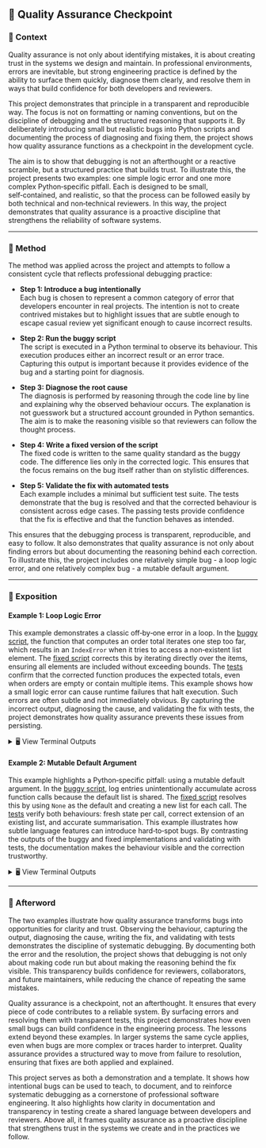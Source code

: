 ## 🚩 Quality Assurance Checkpoint

### 📍 Context

Quality assurance is not only about identifying mistakes, it is about creating trust in the systems we design and maintain. In professional environments, errors are inevitable, but strong engineering practice is defined by the ability to surface them quickly, diagnose them clearly, and resolve them in ways that build confidence for both developers and reviewers.

This project demonstrates that principle in a transparent and reproducible way. The focus is not on formatting or naming conventions, but on the discipline of debugging and the structured reasoning that supports it. By deliberately introducing small but realistic bugs into Python scripts and documenting the process of diagnosing and fixing them, the project shows how quality assurance functions as a checkpoint in the development cycle.

The aim is to show that debugging is not an afterthought or a reactive scramble, but a structured practice that builds trust. To illustrate this, the project presents two examples: one simple logic error and one more complex Python‑specific pitfall. Each is designed to be small, self‑contained, and realistic, so that the process can be followed easily by both technical and non‑technical reviewers. In this way, the project demonstrates that quality assurance is a proactive discipline that strengthens the reliability of software systems.

---

### 🧪 Method

The method was applied across the project and attempts to follow a consistent cycle that reflects professional debugging practice:  

- **Step 1: Introduce a bug intentionally**  
  Each bug is chosen to represent a common category of error that developers encounter in real projects. The intention is not to create contrived mistakes but to highlight issues that are subtle enough to escape casual review yet significant enough to cause incorrect results.  

- **Step 2: Run the buggy script**  
  The script is executed in a Python terminal to observe its behaviour. This execution produces either an incorrect result or an error trace. Capturing this output is important because it provides evidence of the bug and a starting point for diagnosis.  

- **Step 3: Diagnose the root cause**  
  The diagnosis is performed by reasoning through the code line by line and explaining why the observed behaviour occurs. The explanation is not guesswork but a structured account grounded in Python semantics. The aim is to make the reasoning visible so that reviewers can follow the thought process.  

- **Step 4: Write a fixed version of the script**  
  The fixed code is written to the same quality standard as the buggy code. The difference lies only in the corrected logic. This ensures that the focus remains on the bug itself rather than on stylistic differences.  

- **Step 5: Validate the fix with automated tests**  
  Each example includes a minimal but sufficient test suite. The tests demonstrate that the bug is resolved and that the corrected behaviour is consistent across edge cases. The passing tests provide confidence that the fix is effective and that the function behaves as intended.  

This ensures that the debugging process is transparent, reproducible, and easy to follow. It also demonstrates that quality assurance is not only about finding errors but about documenting the reasoning behind each correction. To illustrate this, the project includes one relatively simple bug - a loop logic error, and one relatively complex bug - a mutable default argument.

---

### 💬 Exposition

#### Example 1: Loop Logic Error  

This example demonstrates a classic off‑by‑one error in a loop. In the [buggy script](https://github.com/musman-uk/portfolio/blob/main/independent-projects/quality-assurance-checkpoint/examples/example_1_loop_error/buggy_script.py), the function that computes an order total iterates one step too far, which results in an `IndexError` when it tries to access a non‑existent list element. The [fixed script](https://github.com/musman-uk/portfolio/blob/main/independent-projects/quality-assurance-checkpoint/examples/example_1_loop_error/fixed_script.py) corrects this by iterating directly over the items, ensuring all elements are included without exceeding bounds. The [tests](https://github.com/musman-uk/portfolio/blob/main/independent-projects/quality-assurance-checkpoint/tests/test_example_1_loop_error.py) confirm that the corrected function produces the expected totals, even when orders are empty or contain multiple items. This example shows how a small logic error can cause runtime failures that halt execution. Such errors are often subtle and not immediately obvious. By capturing the incorrect output, diagnosing the cause, and validating the fix with tests, the project demonstrates how quality assurance prevents these issues from persisting.  


<details>
<summary>🖥️ View Terminal Outputs</summary>

Buggy Script:

```bash
$ python examples/example_1_loop_error/buggy_script.py
Traceback (most recent call last):
  File "examples/example_1_loop_error/buggy_script.py", line 29, in <module>
    print("Batch total:", compute_batch_total(orders))
  File "examples/example_1_loop_error/buggy_script.py", line 21, in compute_batch_total
    batch_total += compute_order_total(order)
  File "examples/example_1_loop_error/buggy_script.py", line 15, in compute_order_total
    line = items[i]
IndexError: list index out of range
```

Fixed Script:

```bash
$ python examples/example_1_loop_error/fixed_script.py
Batch total: 18.75
```

Tests:

```bash
$ pytest tests/test_example_1_loop_error.py -v
============================= test session starts ==============================
platform linux -- Python 3.11.9, pytest-8.2.0, pluggy-1.5.0
rootdir: /workspaces/quality-assurance-checkpoint
collected 2 items

tests/test_example_1_loop_error.py::test_compute_order_total_basic PASSED [ 50%]
tests/test_example_1_loop_error.py::test_compute_batch_total_with_empty_order PASSED [100%]

============================== 2 passed in 0.05s ===============================
```
</details>


#### Example 2: Mutable Default Argument  

This example highlights a Python‑specific pitfall: using a mutable default argument. In the [buggy script](https://github.com/musman-uk/portfolio/blob/main/independent-projects/quality-assurance-checkpoint/examples/example_2_mutable_default_argument/buggy_script.py), log entries unintentionally accumulate across function calls because the default list is shared. The [fixed script](https://github.com/musman-uk/portfolio/blob/main/independent-projects/quality-assurance-checkpoint/examples/example_2_mutable_default_argument/fixed_script.py) resolves this by using `None` as the default and creating a new list for each call. The [tests](https://github.com/musman-uk/portfolio/blob/main/independent-projects/quality-assurance-checkpoint/tests/test_example_2_mutable_default_argument.py) verify both behaviours: fresh state per call, correct extension of an existing list, and accurate summarisation. This example illustrates how subtle language features can introduce hard‑to‑spot bugs. By contrasting the outputs of the buggy and fixed implementations and validating with tests, the documentation makes the behaviour visible and the correction trustworthy.  


<details>
<summary>🖥️ View Terminal Outputs</summary>

Buggy Script:

```bash
$ python examples/example_2_mutable_default_argument/buggy_script.py
=== Buggy Logging Demo ===
First call: ['Error: Disk full']
Second call: ['Error: Disk full', 'Warning: Low memory']
Third call: ['Error: Disk full', 'Warning: Low memory', 'Info: Job completed']
Summary: {'Error': 1, 'Warning': 1, 'Info': 1}
```

Fixed Script:

```bash
$ python examples/example_2_mutable_default_argument/fixed_script.py
=== Fixed Logging Demo ===
First call: ['Error: Disk full']
Second call: ['Warning: Low memory']
Third call: ['Info: Job completed']
Summary: {'Error': 1, 'Warning': 1, 'Info': 1}
```

Test:

```bash
$ pytest tests/test_example_2_mutable_default_argument.py -v
============================= test session starts ==============================
platform linux -- Python 3.11.9, pytest-8.2.0, pluggy-1.5.0
rootdir: /workspaces/quality-assurance-checkpoint
collected 3 items

tests/test_example_2_mutable_default_argument.py::test_each_call_starts_fresh PASSED [ 33%]
tests/test_example_2_mutable_default_argument.py::test_extend_existing_list PASSED [ 66%]
tests/test_example_2_mutable_default_argument.py::test_summary_counts PASSED     [100%]

============================== 3 passed in 0.04s ===============================
```
</details>

---

### 🌅 Afterword

The two examples illustrate how quality assurance transforms bugs into opportunities for clarity and trust. Observing the behaviour, capturing the output, diagnosing the cause, writing the fix, and validating with tests demonstrates the discipline of systematic debugging. By documenting both the error and the resolution, the project shows that debugging is not only about making code run but about making the reasoning behind the fix visible. This transparency builds confidence for reviewers, collaborators, and future maintainers, while reducing the chance of repeating the same mistakes.

Quality assurance is a checkpoint, not an afterthought. It ensures that every piece of code contributes to a reliable system. By surfacing errors and resolving them with transparent tests, this project demonstrates how even small bugs can build confidence in the engineering process. The lessons extend beyond these examples. In larger systems the same cycle applies, even when bugs are more complex or traces harder to interpret. Quality assurance provides a structured way to move from failure to resolution, ensuring that fixes are both applied and explained.

This project serves as both a demonstration and a template. It shows how intentional bugs can be used to teach, to document, and to reinforce systematic debugging as a cornerstone of professional software engineering. It also highlights how clarity in documentation and transparency in testing create a shared language between developers and reviewers. Above all, it frames quality assurance as a proactive discipline that strengthens trust in the systems we create and in the practices we follow.

